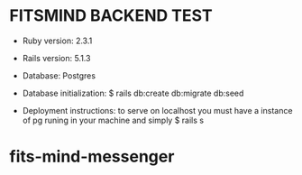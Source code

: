 # FITSMIND BACKEND TEST

* Ruby version: 2.3.1

* Rails version: 5.1.3

* Database: Postgres 

* Database initialization: $ rails db:create db:migrate db:seed

* Deployment instructions: to serve on localhost you must have a instance of pg runing in your machine and simply $ rails s

# fits-mind-messenger
